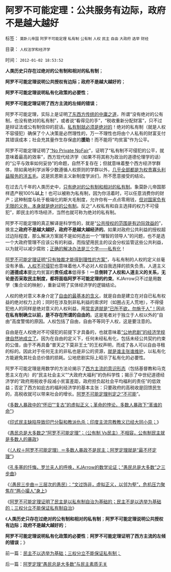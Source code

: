# 阿罗不可能定理：公共服务有边际，政府不是越大越好

标签： `莫卧儿帝国` `阿罗不可能定理` `私有制` `公有制` `人权` `民主` `自由` `大政府` `选举` `财经` 

目录： `人权法学和经济学`

时间： `2012-01-02 18:53:52`

**人类历史只存在过绝对的公有制和相对的私有制**；

**阿罗不可能定理说明公共授权有边际；政府不是越大越好的**；

**阿罗不可能定理说明私有化政策的必要性**；

**阿罗不可能定理证明了西方主流的左倾的错误**；

阿罗不可能定理，实际上是证明[了东西方传统的中庸之道](../../../2011/10/22/罗马法衡平的中庸之道的“向弱者倾斜”的传统恶法.md)，所谓“没有绝对的公有制，也没有绝对的私有制”，或者说“看得见的手”，“税收重新分配财富”，只不过是辩证法或公有制信仰的屁话。[私有制就必须是绝对的](../../../2011/5/28/英译汉的民主非常乱.md)！绝对的私有制（就是人权不容侵犯）确保了个人决策是必然理性的，万一不理性也将由个人私有的财富支付其错误成本；社会充其量作生存保底的**援助**！而不能将“均贫富”作为公平。

阿罗不可能定理证明了[“No Private NoFair](../../../2010/10/25/没有“私”的利益就不会有民主.md)”，证明了“私有制不可侵犯的公平，就意味着最高的效率”，西方现代经济学（如果不将其称为政治的道德伦理学的话）的“公平与效率如何妥协”的命题，自然不复存在；但就意味着整个西方经济学群体，除如奥地利学派等少数遵循人权原则的学群以外，[几乎全部都是为权贵寡头利益服务的洋五毛](../../../2011/6/15/费雪低利率和通缩论代表了权贵垄断特权的利益.md)。这是凯恩斯主义新制度学派们，所不愿意接受的结论。

在过去几千年的人类历史中，[只有绝对的公有制和相对的私有制](../../../2011/5/17/人类发展从公有制走向私有制.md)。象莫卧儿帝国那样遗产税100%**以上**！也可以被称为私有制，因为你活着时，可以任意消费你的财产；这种制度与处于极端化的斯大毛制度，允许你有一点点零用钱，[但对国家负有无限的义务，本身就是绝对的公有制](../../../2009/7/28/不要问国家对你做了什么，要问你为国家做了什么.md)。反之“人权私有和自主选择的权力不可侵犯”，即民主的市场经济，当然也就可称为绝对的私有制。

阿罗不可能定理的真正解译是科学性的，就是“[公共授权的范围是有边际效益的](../../../2010/3/28/大政府大福利公有制等同于“国民大家伙合份买消费”.md)”，换言之**政府不是越大越好，政府不是越大越经济的**。如果对政府公共利益的授权超过边际程度，那么解决方案就不是如何选出一个“理智的领导人”的问题，也不是选一个大政府管理不应该公有的利益，而指望用民主的议会分权监管这些公共利益，以为就可以减少腐败；[正确的解决办法是三个字——私有化](../../../2009/12/29/“产权公有制”或会令中国越来越被动.md)！

[阿罗不可能定理证明“只有独裁才能得到理性的方案”](../../../2012/1/1/滥用了正确的数学的阿罗不可能定理，论证了鲁迅的《药》.md)，与私有制的人权的定义丝毫没有矛盾。[人权不可侵犯](../../../2009/10/20/人权对象模型和人权经济学.md)也意味着他人不必对人权自我选择的损失负责。人道主义的**道德成本**要比均贫富的**责任成本**低得多！**一旦倒转了人权和人道主义的关系，无论是否采取民主制度，都将面临阿罗不可能定理的约束**。KJArrow只不过是用数学（集合论的映射），重新证明了实体经济学的逻辑结论。

人权的绝对意义本身介定了[自由的最基本的含义](../../../2011/7/13/自由是赋予的，还是争取的？南北战争的六种“自由”.md)，就是自由是建立在对自已私有权益的绝对权力上的；同时在涉及到非私利益的索求时（如圈占无人荒地），不得侵犯他人的同样是绝对意义的人权利益，用[常言道就是“已所不欲，勿施于人”！](../../../2009/6/19/“已所不欲，勿施于人”就是普世的价值观.md)因此**在私有制确立以前，是不存在所谓的自由的**。这是笔者对于独立于人权以外的“自由”高度警惕的原因。人权包括了自由，自由不等同于人权，这是要注意的。

自由是在人权绝对不可侵犯的前提下才具备的，也就意味着[“公地悲剧”的经济学规律自然地成立了](../../../2010/8/10/罗马公地悲剧和贵族特权，和国有资产流失.md)。因为在自由的定义下，任何未经私有化，包括未经公共契约约束的公值，由于不再具备“普天之下莫非王土”的王权声明，而成了各人可以自由寻租的标的。因此对于任何无主的非私也是非公的资源，[就是谁主张谁维护](../../../2010/5/12/法治什么条件下是合理的？是低成本的？.md)，以私有化方能避免其社会总价值的损耗。公地悲剧实际上昭示了私有化的必要性。

阿罗不可能定理是用数学的方法论揭示了[西方主流的意识形态](../../../2011/12/31/从阿马蒂亚森看茅于轼，世界意识形态的主流.md)（包括基督教和马克思主义在内）的“民主社会主义”“大政府大福利”的伪科学性；揭示了中世纪道德经济学的“政府用税收手段减小贫富差距，政府担负起社会平均福利的责任”的低效益；否定了西方如庇古的福利经济学的基本主张：只要政府的高税收是回馈民生的，高税收就可以带来社会的增长。[阿罗不可能定理判定之“不可能](../../../2009/7/18/左派乌托邦理想重温着哈耶克走向劳役之路.md)”。

《[多数人暴政中的“怀旧”“复古”的虚拟正义；革命的悖论，多数人暴政下“革谁的命”](../../../2012/1/1/多数人暴政的“怀旧”“复古”的虚拟正义.md)》

《[印式民主缺陷导致印巴分裂和教派仇杀；印度主流宗教教义已经大同小异；](../../../2012/1/1/印度民主缺陷鼓励了宗教仇杀；印度宗教教义大同小异；.md)》

《[愚民总是大多数之“阿罗不可能定理”；（公有制 Vs民主）不相容，公有制民主就是多数人的暴政](../../../2012/1/1/“愚民总是大多数”之阿罗不可能定理.md)》

《[（人权＋阿罗不可能定理）＝多数人暴政不是民主；阿罗定理就是“最不坏定理”](../../../2012/1/1/滥用了正确的数学的阿罗不可能定理，论证了鲁迅的《药》.md)》

《[孔多塞的忏悔，罗兰夫人的呼唤，KJArrow的数学论证；“愚民总是大多数”之三步曲](../../../2012/1/2/阿罗不可能定理之“自由！多少罪恶以你为名！”.md)》

《[（愚民三步曲＝三层次的愚民）：“文过饰非，虚拟正义，以邻为壑”，危机压力聚焦在“两小撮人”身上](../../../2012/1/2/愚民三步曲和三层次的愚民：“文过饰非，虚拟正义，以邻为壑”.md)》

《[阿罗不可能定理证明了民主是以私有制自治为基础的；民主不是以选举为基础的；三权分立不能保证私有制自治](../../../2012/1/2/民主不以选举为基础；三权分立不能保证私有制；.md)》

《**人类历史只存在过绝对的公有制和相对的私有制**；**阿罗不可能定理说明公共授权有边际；政府不是越大越好的**；

**阿罗不可能定理说明私有化政策的必要性**；**阿罗不可能定理证明了西方主流的左倾的错误**；》



前一篇：[民主不以选举为基础；三权分立不能保证私有制；](../../../2012/1/2/民主不以选举为基础；三权分立不能保证私有制；.md)

后一篇：[阿罗定理“愚民总是大多数”与民主素质无关](../../../2012/1/3/阿罗定理“愚民总是大多数”与民主素质无关.md)
